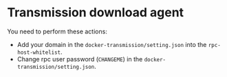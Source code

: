 # Transmission download agent

You need to perform these actions:

- Add your domain in the `docker-transmission/setting.json` into the `rpc-host-whitelist`.
- Change rpc user password (`CHANGEME`) in the `docker-transmission/setting.json`.

